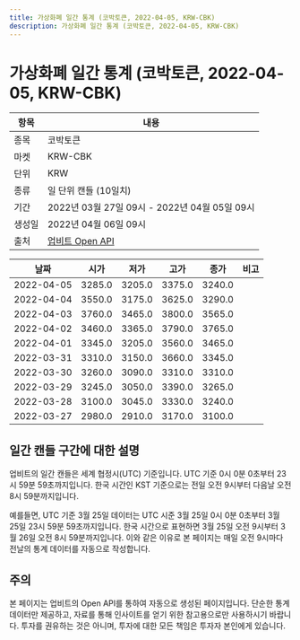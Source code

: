 ```yaml
---
title: 가상화폐 일간 통계 (코박토큰, 2022-04-05, KRW-CBK)
description: 가상화폐 일간 통계 (코박토큰, 2022-04-05, KRW-CBK)
---
```



가상화폐 일간 통계 (코박토큰, 2022-04-05, KRW-CBK)
===

|항목|내용|
|--|--|
|종목|코박토큰|
|마켓|KRW-CBK|
|단위|KRW|
|종류|일 단위 캔들 (10일치)|
|기간|2022년 03월 27일 09시 - 2022년 04월 05일 09시|
|생성일|2022년 04월 06일 09시|
|출처|[업비트 Open API](https://docs.upbit.com)|


|날짜|시가|저가|고가|종가|비고|
|--|--|--|--|--|--|
|2022-04-05|3285.0|3205.0|3375.0|3240.0|    |
|2022-04-04|3550.0|3175.0|3625.0|3290.0|    |
|2022-04-03|3760.0|3465.0|3800.0|3565.0|    |
|2022-04-02|3460.0|3365.0|3790.0|3765.0|    |
|2022-04-01|3345.0|3205.0|3560.0|3465.0|    |
|2022-03-31|3310.0|3150.0|3660.0|3345.0|    |
|2022-03-30|3260.0|3090.0|3310.0|3310.0|    |
|2022-03-29|3245.0|3050.0|3390.0|3265.0|    |
|2022-03-28|3100.0|3045.0|3330.0|3240.0|    |
|2022-03-27|2980.0|2910.0|3170.0|3100.0|    |


일간 캔들 구간에 대한 설명
---


업비트의 일간 캔들은 세계 협정시(UTC) 기준입니다. 
UTC 기준 0시 0분 0초부터 23시 59분 59초까지입니다. 
한국 시간인 KST 기준으로는 전일 오전 9시부터 다음날 오전 8시 59분까지입니다. 


예를들면, UTC 기준 3월 25일 데이터는 UTC 시준 3월 25일 0시 0분 0초부터 3월 25일 23시 59분 59초까지입니다. 
한국 시간으로 표현하면 3월 25일 오전 9시부터 3월 26일 오전 8시 59분까지입니다. 
이와 같은 이유로 본 페이지는 매일 오전 9시마다 전날의 통계 데이터를 자동으로 작성합니다. 


주의
---


본 페이지는 업비트의 Open API를 통하여 자동으로 생성된 페이지입니다. 
단순한 통계 데이터만 제공하고, 자료를 통해 인사이트를 얻기 위한 참고용으로만 사용하시기 바랍니다. 
투자를 권유하는 것은 아니며, 투자에 대한 모든 책임은 투자자 본인에게 있습니다. 
